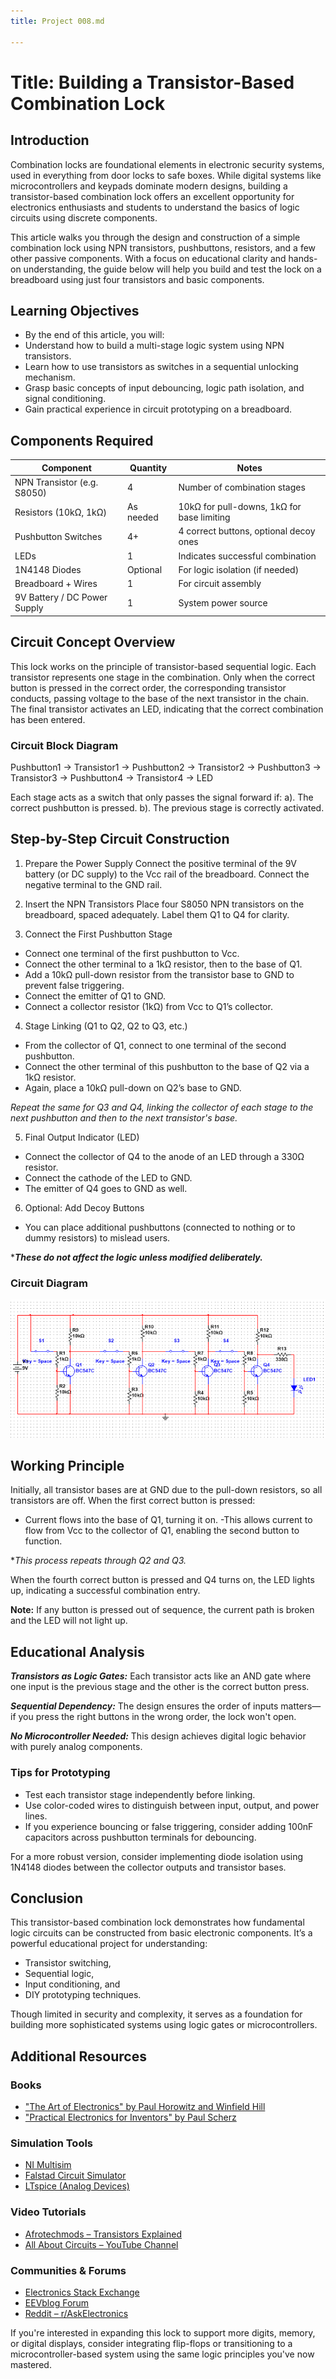 ```yaml
---
title: Project 008.md

---
```


# Title: Building a Transistor-Based Combination Lock

## Introduction
Combination locks are foundational elements in electronic security systems, used in everything from door locks to safe boxes. While digital systems like microcontrollers and keypads dominate modern designs, building a transistor-based combination lock offers an excellent opportunity for electronics enthusiasts and students to understand the basics of logic circuits using discrete components.

This article walks you through the design and construction of a simple combination lock using NPN transistors, pushbuttons, resistors, and a few other passive components. With a focus on educational clarity and hands-on understanding, the guide below will help you build and test the lock on a breadboard using just four transistors and basic components.

## Learning Objectives
* By the end of this article, you will:
* Understand how to build a multi-stage logic system using NPN transistors.
* Learn how to use transistors as switches in a sequential unlocking mechanism.
* Grasp basic concepts of input debouncing, logic path isolation, and signal conditioning.
* Gain practical experience in circuit prototyping on a breadboard.

## Components Required

| Component                         | Quantity  | Notes                                      |
| --------------------------------- | --------- | ------------------------------------------ |
| NPN Transistor (e.g. S8050)       | 4         | Number of combination stages               |
| Resistors (10kΩ, 1kΩ)             | As needed | 10kΩ for pull-downs, 1kΩ for base limiting  |
| Pushbutton Switches               | 4+        | 4 correct buttons, optional decoy ones     |
| LEDs                              | 1         | Indicates successful combination           |
| 1N4148 Diodes                     | Optional  | For logic isolation (if needed)            |
| Breadboard + Wires                | 1         | For circuit assembly                       |
| 9V Battery / DC Power Supply      | 1         | System power source                        |

## Circuit Concept Overview
This lock works on the principle of transistor-based sequential logic. Each transistor represents one stage in the combination. Only when the correct button is pressed in the correct order, the corresponding transistor conducts, passing voltage to the base of the next transistor in the chain. The final transistor activates an LED, indicating that the correct combination has been entered.

### Circuit Block Diagram

Pushbutton1 → Transistor1 → Pushbutton2 → Transistor2 → Pushbutton3 → Transistor3 → Pushbutton4 → Transistor4 → LED

Each stage acts as a switch that only passes the signal forward if:
a). The correct pushbutton is pressed.
b). The previous stage is correctly activated.

## Step-by-Step Circuit Construction
1. Prepare the Power Supply
 Connect the positive terminal of the 9V battery (or DC supply) to the Vcc rail of the breadboard.
 Connect the negative terminal to the GND rail.

2. Insert the NPN Transistors
Place four S8050 NPN transistors on the breadboard, spaced adequately.
Label them Q1 to Q4 for clarity.

3. Connect the First Pushbutton Stage
* Connect one terminal of the first pushbutton to Vcc.
* Connect the other terminal to a 1kΩ resistor, then to the base of Q1.
* Add a 10kΩ pull-down resistor from the transistor base to GND to prevent false triggering.
* Connect the emitter of Q1 to GND.
* Connect a collector resistor (1kΩ) from Vcc to Q1’s collector.

4. Stage Linking (Q1 to Q2, Q2 to Q3, etc.)
* From the collector of Q1, connect to one terminal of the second pushbutton.
* Connect the other terminal of this pushbutton to the base of Q2 via a 1kΩ resistor.
* Again, place a 10kΩ pull-down on Q2’s base to GND.

*Repeat the same for Q3 and Q4, linking the collector of each stage to the next pushbutton and then to the next transistor's base.*

5. Final Output Indicator (LED)
* Connect the collector of Q4 to the anode of an LED through a 330Ω resistor.
* Connect the cathode of the LED to GND.
* The emitter of Q4 goes to GND as well.

6. Optional: Add Decoy Buttons
* You can place additional pushbuttons (connected to nothing or to dummy resistors) to mislead users.

****These do not affect the logic unless modified deliberately.***

### Circuit Diagram

![Figure 1](<images/images S2/T Combination.png>)
## Working Principle
Initially, all transistor bases are at GND due to the pull-down resistors, so all transistors are off.
When the first correct button is pressed:
* Current flows into the base of Q1, turning it on.
-This allows current to flow from Vcc to the collector of Q1, enabling the second button to function.

**This process repeats through Q2 and Q3.*

When the fourth correct button is pressed and Q4 turns on, the LED lights up, indicating a successful combination entry.

**Note:** If any button is pressed out of sequence, the current path is broken and the LED will not light up.

## Educational Analysis
***Transistors as Logic Gates:*** Each transistor acts like an AND gate where one input is the previous stage and the other is the correct button press.

***Sequential Dependency:*** The design ensures the order of inputs matters—if you press the right buttons in the wrong order, the lock won't open.

***No Microcontroller Needed:*** This design achieves digital logic behavior with purely analog components.

### Tips for Prototyping
* Test each transistor stage independently before linking.
* Use color-coded wires to distinguish between input, output, and power lines.
* If you experience bouncing or false triggering, consider adding 100nF capacitors across pushbutton terminals for debouncing.

For a more robust version, consider implementing diode isolation using 1N4148 diodes between the collector outputs and transistor bases.

## Conclusion
This transistor-based combination lock demonstrates how fundamental logic circuits can be constructed from basic electronic components. It’s a powerful educational project for understanding:

* Transistor switching,
* Sequential logic,
* Input conditioning, and
* DIY prototyping techniques.

Though limited in security and complexity, it serves as a foundation for building more sophisticated systems using logic gates or microcontrollers.

## Additional Resources

### Books

- ["The Art of Electronics" by Paul Horowitz and Winfield Hill](https://www.artofelectronics.net/)
- ["Practical Electronics for Inventors" by Paul Scherz](https://www.amazon.com/Practical-Electronics-Inventors-Fourth-Scherz/dp/1259587541)

### Simulation Tools

- [NI Multisim](https://www.multisim.com/)
- [Falstad Circuit Simulator](https://falstad.com/circuit/)
- [LTspice (Analog Devices)](https://www.analog.com/en/design-center/design-tools-and-calculators/ltspice-simulator.html)

### Video Tutorials

- [Afrotechmods – Transistors Explained](https://www.youtube.com/watch?v=7ukDKVHnac4)
- [All About Circuits – YouTube Channel](https://www.youtube.com/user/AllAboutCircuits)

### Communities & Forums

- [Electronics Stack Exchange](https://electronics.stackexchange.com/)
- [EEVblog Forum](https://www.eevblog.com/forum/)
- [Reddit – r/AskElectronics](https://www.reddit.com/r/AskElectronics/)

If you're interested in expanding this lock to support more digits, memory, or digital displays, consider integrating flip-flops or transitioning to a microcontroller-based system using the same logic principles you've now mastered.
 
 
 






